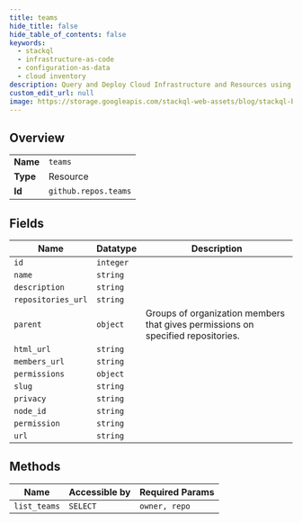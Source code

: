 ```yaml
---
title: teams
hide_title: false
hide_table_of_contents: false
keywords:
  - stackql
  - infrastructure-as-code
  - configuration-as-data
  - cloud inventory
description: Query and Deploy Cloud Infrastructure and Resources using SQL
custom_edit_url: null
image: https://storage.googleapis.com/stackql-web-assets/blog/stackql-blog-post-featured-image.png
---
```

  
    

## Overview
<table><tbody>
<tr><td><b>Name</b></td><td><code>teams</code></td></tr>
<tr><td><b>Type</b></td><td>Resource</td></tr>
<tr><td><b>Id</b></td><td><code>github.repos.teams</code></td></tr>
</tbody></table>

## Fields
| Name | Datatype | Description |
| ---- | -------- | ----------- |
| `id` | `integer` |  |
| `name` | `string` |  |
| `description` | `string` |  |
| `repositories_url` | `string` |  |
| `parent` | `object` | Groups of organization members that gives permissions on specified repositories. |
| `html_url` | `string` |  |
| `members_url` | `string` |  |
| `permissions` | `object` |  |
| `slug` | `string` |  |
| `privacy` | `string` |  |
| `node_id` | `string` |  |
| `permission` | `string` |  |
| `url` | `string` |  |
## Methods
| Name | Accessible by | Required Params |
| ---- | ------------- | --------------- |
| `list_teams` | `SELECT` | `owner, repo` |

